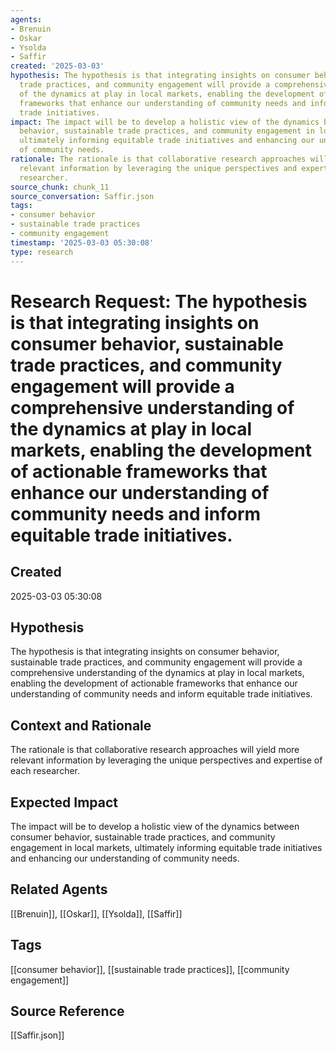```yaml
---
agents:
- Brenuin
- Oskar
- Ysolda
- Saffir
created: '2025-03-03'
hypothesis: The hypothesis is that integrating insights on consumer behavior, sustainable
  trade practices, and community engagement will provide a comprehensive understanding
  of the dynamics at play in local markets, enabling the development of actionable
  frameworks that enhance our understanding of community needs and inform equitable
  trade initiatives.
impact: The impact will be to develop a holistic view of the dynamics between consumer
  behavior, sustainable trade practices, and community engagement in local markets,
  ultimately informing equitable trade initiatives and enhancing our understanding
  of community needs.
rationale: The rationale is that collaborative research approaches will yield more
  relevant information by leveraging the unique perspectives and expertise of each
  researcher.
source_chunk: chunk_11
source_conversation: Saffir.json
tags:
- consumer behavior
- sustainable trade practices
- community engagement
timestamp: '2025-03-03 05:30:08'
type: research
---
```


# Research Request: The hypothesis is that integrating insights on consumer behavior, sustainable trade practices, and community engagement will provide a comprehensive understanding of the dynamics at play in local markets, enabling the development of actionable frameworks that enhance our understanding of community needs and inform equitable trade initiatives.

## Created
2025-03-03 05:30:08

## Hypothesis
The hypothesis is that integrating insights on consumer behavior, sustainable trade practices, and community engagement will provide a comprehensive understanding of the dynamics at play in local markets, enabling the development of actionable frameworks that enhance our understanding of community needs and inform equitable trade initiatives.

## Context and Rationale
The rationale is that collaborative research approaches will yield more relevant information by leveraging the unique perspectives and expertise of each researcher.

## Expected Impact
The impact will be to develop a holistic view of the dynamics between consumer behavior, sustainable trade practices, and community engagement in local markets, ultimately informing equitable trade initiatives and enhancing our understanding of community needs.

## Related Agents
[[Brenuin]], [[Oskar]], [[Ysolda]], [[Saffir]]

## Tags
[[consumer behavior]], [[sustainable trade practices]], [[community engagement]]

## Source Reference
[[Saffir.json]]
